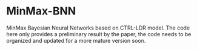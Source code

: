 # MinMax-BNN
MinMax Bayesian Neural Networks based on CTRL-LDR model. 
The code here only provides a preliminary result by the paper, the code needs to be organized and updated for a more mature version soon.
